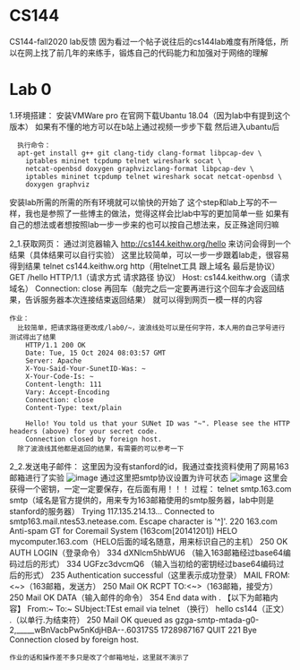 # CS144
CS144-fall2020 lab反馈
因为看过一个帖子说往后的cs144lab难度有所降低，所以在网上找了前几年的来练手，锻炼自己的代码能力和加强对于网络的理解

# Lab 0
1.环境搭建：
  安装VMWare pro 在官网下载Ubantu 18.04（因为lab中有提到这个版本）
  如果有不懂的地方可以在b站上通过视频一步步下载
  然后进入ubantu后
  
      执行命令：
      apt-get install g++ git clang-tidy clang-format libpcap-dev \
        iptables mininet tcpdump telnet wireshark socat \
        netcat-openbsd doxygen graphvizclang-format libpcap-dev \ 
        iptables mininet tcpdump telnet wireshark socat netcat-openbsd \ 
        doxygen graphviz
  安装lab所需的所需的所有环境就可以愉快的开始了
  这个step和lab上写的不一样，我也是参照了一些博主的做法，觉得这样会比lab中写的更加简单一些
  如果有自己的想法或者想按照lab一步一步来的也可以按自己想法来，反正殊途同归嘛

2_1.获取网页：
    通过浏览器输入 http://cs144.keithw.org/hello 来访问会得到一个结果（具体结果可以自行实验）
    这里比较简单，可以一步一步跟着lab走，很容易得到结果
    telnet cs144.keithw.org http（用telnet工具 跟上域名 最后是协议）
    GET /hello HTTP/1.1（请求方式 请求路径 协议）
    Host: cs144.keithw.org（请求域名）
    Connection: close
    再回车（敲完之后一定要再进行这个回车才会返回结果，告诉服务器本次连接结束返回结果）
    就可以得到网页一模一样的内容

    作业：
      比较简单，把请求路径更改成/lab0/~，波浪线处可以是任何字符，本人用的自己学号进行测试得出了结果
        HTTP/1.1 200 OK
        Date: Tue, 15 Oct 2024 08:03:57 GMT
        Server: Apache
        X-You-Said-Your-SunetID-Was: ~
        X-Your-Code-Is: ~
        Content-length: 111
        Vary: Accept-Encoding
        Connection: close
        Content-Type: text/plain
        
        Hello! You told us that your SUNet ID was "~". Please see the HTTP headers (above) for your secret code.
        Connection closed by foreign host.
      除了波浪线其他都是返回的结果，有需要的可以参考一下

2_2.发送电子邮件：
    这里因为没有stanford的id，我通过查找资料使用了网易163邮箱进行了实验
    ![image](https://github.com/user-attachments/assets/05fdff8d-ca72-470b-82fc-1e6aa5c9682a)
    通过这里把smtp协议设置为许可状态
    ![image](https://github.com/user-attachments/assets/4e780c47-c224-4e08-810c-0c9c08dafe7a)
    这里会获得一个密钥，一定一定要保存，在后面有用！！！
    过程：
      telnet smtp.163.com smtp（域名是官方提供的，用来专为163邮箱使用的smtp服务器，lab中则是stanford的服务器）
      Trying 117.135.214.13...
      Connected to smtp163.mail.ntes53.netease.com.
      Escape character is '^]'.
      220 163.com Anti-spam GT for Coremail System (163com[20141201])
      HELO mycomputer.163.com（HELO后面的域名随意，用来标识自己的主机）
      250 OK
      AUTH LOGIN（登录命令）
      334 dXNlcm5hbWU6
      （输入163邮箱经过base64编码过后的形式）
      334 UGFzc3dvcmQ6
      （输入当初给的密钥经过base64编码过后的形式）
      235 Authentication successful（这里表示成功登录）
      MAIL FROM:<~>（163邮箱，发送方）
      250 Mail OK
      RCPT TO:<~>（163邮箱，接受方）
      250 Mail OK
      DATA（输入邮件的命令）
      354 End data with <CR><LF>.<CR><LF>
      【以下为邮箱内容】
      From:~
      To:~
      SUbject:TEst email via telnet
      （换行）
      hello cs144（正文）
      .（以单行.为结束符）
      250 Mail OK queued as gzga-smtp-mtada-g0-2,_____wBnVacbPw5nKdjHBA--.60317S5 1728987167
      QUIT
      221 Bye
      Connection closed by foreign host.

    作业的话和操作差不多只是改了个邮箱地址，这里就不演示了








      
